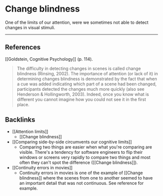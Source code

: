 # Change blindness
One of the limits of our attention, were we sometimes not able to detect changes in visual stimuli.

---
## References
[[Goldstein, Cognitive Psychology]] (p. 114).
> The difficulty in detecting changes in scenes is called change blindness (Rinsing, 2002). The importance of attention (or lack of it) in determining changes blindness is demonstrated by the fact that when a cue was added indicating which part of a scene had been changed, participants detected the changes much more quickly (also see Henderson & Hollingworth, 2003). Indeed, once you know what is different you cannot imagine how you could not see it in the first place.

## Backlinks
* [[Attention limits]]
	* [[Change blindness]]
* [[Comparing side-by-side circumvents our cognitive limits]]
	* Comparing two things are easier when what you're comparing are visible. There's a tendency for software engineers to flip their windows or screens very rapidly to compare two things and most often they can't spot the difference ([[Change blindness]]).
* [[Continuity errors in movies]]
	* Continuity errors in movies is one of the example of [[Change blindness]] where the scenes from one to another seemed to have an important detail that was not continuous. See reference for example.

<!-- #evergreen -->

<!-- {BearID:BCC7F7E9-AE9C-46B7-8274-562375D69A42-652-000001C6A109BE0F} -->
